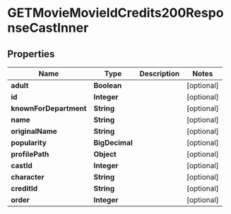 

# GETMovieMovieIdCredits200ResponseCastInner


## Properties

| Name | Type | Description | Notes |
|------------ | ------------- | ------------- | -------------|
|**adult** | **Boolean** |  |  [optional] |
|**id** | **Integer** |  |  [optional] |
|**knownForDepartment** | **String** |  |  [optional] |
|**name** | **String** |  |  [optional] |
|**originalName** | **String** |  |  [optional] |
|**popularity** | **BigDecimal** |  |  [optional] |
|**profilePath** | **Object** |  |  [optional] |
|**castId** | **Integer** |  |  [optional] |
|**character** | **String** |  |  [optional] |
|**creditId** | **String** |  |  [optional] |
|**order** | **Integer** |  |  [optional] |




